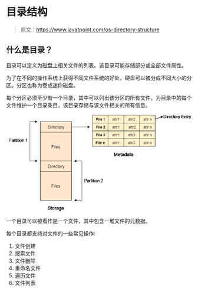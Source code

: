 # 目录结构

> 原文：<https://www.javatpoint.com/os-directory-structure>

## 什么是目录？

目录可以定义为磁盘上相关文件的列表。该目录可能存储部分或全部文件属性。

为了在不同的操作系统上获得不同文件系统的好处，硬盘可以被分成不同大小的分区。分区也称为卷或迷你磁盘。

每个分区必须至少有一个目录，其中可以列出该分区的所有文件。为目录中的每个文件维护一个目录条目，该目录存储与该文件相关的所有信息。

![os Directory Structure](img/e687fd19d0a89da346efb1b16e2b6b6c.png)

一个目录可以被看作是一个文件，其中包含一堆文件的元数据。

每个目录都支持对文件的一些常见操作:

1.  文件创建
2.  搜索文件
3.  文件删除
4.  重命名文件
5.  遍历文件
6.  文件列表